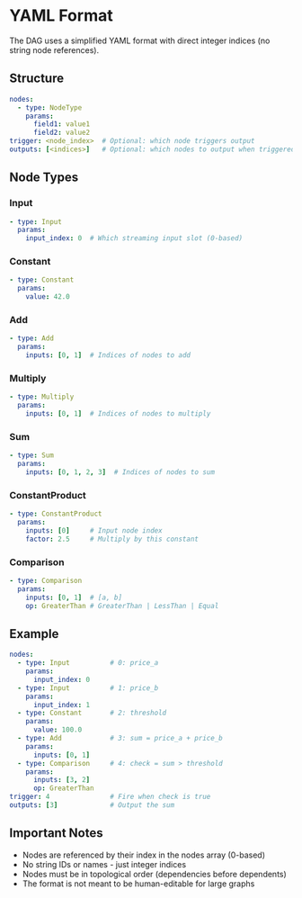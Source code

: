 # YAML Format

The DAG uses a simplified YAML format with direct integer indices (no string node references).

## Structure

```yaml
nodes:
  - type: NodeType
    params:
      field1: value1
      field2: value2
trigger: <node_index>  # Optional: which node triggers output
outputs: [<indices>]   # Optional: which nodes to output when triggered
```

## Node Types

### Input
```yaml
- type: Input
  params:
    input_index: 0  # Which streaming input slot (0-based)
```

### Constant
```yaml
- type: Constant
  params:
    value: 42.0
```

### Add
```yaml
- type: Add
  params:
    inputs: [0, 1]  # Indices of nodes to add
```

### Multiply
```yaml
- type: Multiply
  params:
    inputs: [0, 1]  # Indices of nodes to multiply
```

### Sum
```yaml
- type: Sum
  params:
    inputs: [0, 1, 2, 3]  # Indices of nodes to sum
```

### ConstantProduct
```yaml
- type: ConstantProduct
  params:
    inputs: [0]     # Input node index
    factor: 2.5     # Multiply by this constant
```

### Comparison
```yaml
- type: Comparison
  params:
    inputs: [0, 1]  # [a, b]
    op: GreaterThan # GreaterThan | LessThan | Equal
```

## Example

```yaml
nodes:
  - type: Input          # 0: price_a
    params:
      input_index: 0
  - type: Input          # 1: price_b
    params:
      input_index: 1
  - type: Constant       # 2: threshold
    params:
      value: 100.0
  - type: Add            # 3: sum = price_a + price_b
    params:
      inputs: [0, 1]
  - type: Comparison     # 4: check = sum > threshold
    params:
      inputs: [3, 2]
      op: GreaterThan
trigger: 4               # Fire when check is true
outputs: [3]             # Output the sum
```

## Important Notes

- Nodes are referenced by their index in the nodes array (0-based)
- No string IDs or names - just integer indices
- Nodes must be in topological order (dependencies before dependents)
- The format is not meant to be human-editable for large graphs